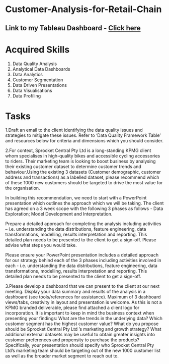 # Customer-Analysis-for-Retail-Chain

## Link to my Tableau Dashboard - [Click here](https://public.tableau.com/views/SpyrocketKPIdashboard/Summary?:language=en-GB&:display_count=n&:origin=viz_share_link)



# Acquired Skills 
1. Data Quality Analysis
2. Analytical Data Dashboards
3. Data Analytics
4. Customer Segmentation
5. Data Driven Presentations
6. Data Visualisations
7. Data Profiling

# Tasks
1.Draft an email to the client identifying the data quality issues and strategies to mitigate these issues. Refer to ‘Data Quality Framework Table’ and resources below for criteria and dimensions which you should consider.

2.For context, Sprocket Central Pty Ltd is a long-standing KPMG client whom specialises in high-quality bikes and accessible cycling accessories to riders. Their marketing team is looking to boost business by analysing their existing customer dataset to determine customer trends and behaviour.Using the existing 3 datasets (Customer demographic, customer address and transactions) as a labelled dataset, please recommend which of these 1000 new customers should be targeted to drive the most value for the organisation.

In building this recommendation, we need to start with a PowerPoint presentation which outlines the approach which we will be taking. The client has agreed on a 3 week scope with the following 3 phases as follows - Data Exploration; Model Development and Interpretation.

Prepare a detailed approach for completing the analysis including activities – i.e. understanding the data distributions, feature engineering, data transformations, modelling, results interpretation and reporting. This detailed plan needs to be presented to the client to get a sign-off. Please advise what steps you would take.

Please ensure your PowerPoint presentation includes a detailed approach for our strategy behind each of the 3 phases including activities involved in each - i.e. understanding the data distributions, feature engineering, data transformations, modelling, results interpretation and reporting. This detailed plan needs to be presented to the client to get a sign-off.

3.Please develop a dashboard that we can present to the client at our next meeting. Display your data summary and results of the analysis in a dashboard (see tools/references for assistance). Maximum of 3 dashboard views/tabs, creativity in layout and presentation is welcome. As this is not a KPMG branded deliverable, please find attached a client logo for incorporation. It is important to keep in mind the business context when presenting your findings: What are the trends in the underlying data? Which customer segment has the highest customer value? What do you propose should be Sprocket Central Pty Ltd ’s marketing and growth strategy? What additional external datasets may be useful to obtain greater insights into customer preferences and propensity to purchase the products? Specifically, your presentation should specify who Sprocket Central Pty Ltd’s marketing team should be targeting out of the new 1000 customer list as well as the broader market segment to reach out to.
